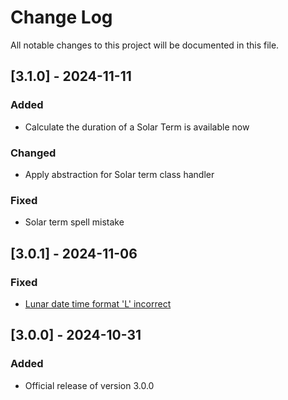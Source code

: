 
# Change Log
All notable changes to this project will be documented in this file.

## [3.1.0] - 2024-11-11
### Added
- Calculate the duration of a Solar Term is available now
### Changed
- Apply abstraction for Solar term class handler
### Fixed
- Solar term spell mistake

## [3.0.1] - 2024-11-06
### Fixed
- [Lunar date time format 'L' incorrect](https://github.com/luc-nham/lunar-calendar/issues/82)

## [3.0.0] - 2024-10-31
### Added
- Official release of version 3.0.0